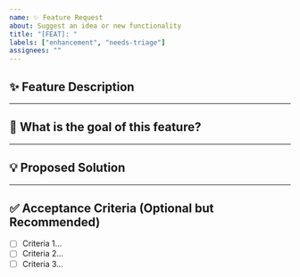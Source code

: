 ```yaml
---
name: ✨ Feature Request
about: Suggest an idea or new functionality
title: "[FEAT]: "
labels: ["enhancement", "needs-triage"]
assignees: ""
---
```


## ✨ Feature Description
<hr>

## 🎯 What is the goal of this feature?
<hr>

## 💡 Proposed Solution
<hr>

## ✅ Acceptance Criteria (Optional but Recommended)
- [ ] Criteria 1...
- [ ] Criteria 2...
- [ ] Criteria 3...
